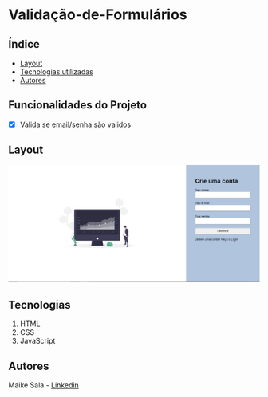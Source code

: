 # Validação-de-Formulários

## Índice
- <a href="#layout">Layout</a>
- <a href="#tecnologias">Tecnologias utilizadas</a>
- <a href="#autores">Autores</a>

## Funcionalidades do Projeto

- [x] Valida se email/senha são validos

## Layout 
<img style="width:700px " src="./src/imagen/pagina 1.png" alt="Página para login">

## Tecnologias
1. HTML
2. CSS
3. JavaScript 

## Autores
Maike Sala - [Linkedin](https://www.linkedin.com/in/maike-oliveira-37885a1a4/)